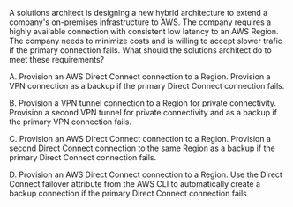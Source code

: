 A solutions architect is designing a new hybrid architecture to extend a company's on-premises infrastructure to AWS. The company requires a highly available connection with consistent low latency to an AWS Region. The company needs to minimize costs and is willing to accept slower trafic if the primary connection fails. What should the solutions architect do to meet these requirements? 

A. Provision an AWS Direct Connect connection to a Region. Provision a VPN connection as a backup if the primary Direct Connect connection fails. 

B. Provision a VPN tunnel connection to a Region for private connectivity. Provision a second VPN tunnel for private connectivity and as a backup if the primary VPN connection fails. 

C. Provision an AWS Direct Connect connection to a Region. Provision a second Direct Connect connection to the same Region as a backup if the primary Direct Connect connection fails. 

D. Provision an AWS Direct Connect connection to a Region. Use the Direct Connect failover attribute from the AWS CLI to automatically create a backup connection if the primary Direct Connect connection fails